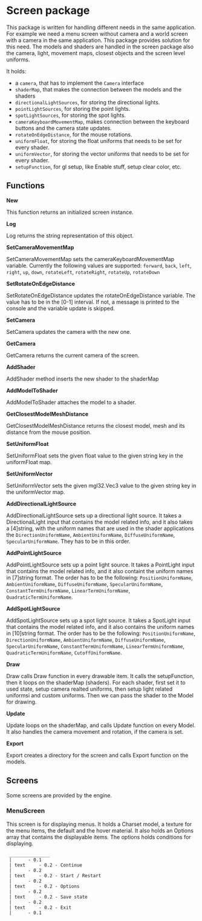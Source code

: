 # Screen package

This package is written for handling different needs in the same application. For example we need a menu screen without camera and a world screen with a camera in the same application. This package provides solution for this need.
The models and shaders are handled in the screen package also the camera, light, movement maps, closest objects and the screen level uniforms.

It holds:
- a `camera`, that has to implement the `Camera` interface
- `shaderMap`, that makes the connection between the models and the shaders
- `directionalLightSources`, for storing the directional lights.
- `pointLightSources`, for storing the point lights.
- `spotLightSources`, for storing the spot lights.
- `cameraKeyboardMovementMap`, makes connection between the keyboard buttons and the camera state updates.
- `rotateOnEdgeDistance`, for the mouse rotations.
- `uniformFloat`, for storing the float uniforms that needs to be set for every shader.
- `uniformVector`, for storing the vector uniforms that needs to be set for every shader.
- `setupFunction`, for gl setup, like Enable stuff, setup clear color, etc.

## Functions

**New**

This function returns an initialized screen instance.

**Log**

Log returns the string representation of this object.

**SetCameraMovementMap**

SetCameraMovementMap sets the cameraKeyboardMovementMap variable. Currently the following values are supported: `forward`, `back`, `left`, `right`, `up`, `down`, `rotateLeft`, `rotateRight`, `rotateUp`, `rotateDown`

**SetRotateOnEdgeDistance**

SetRotateOnEdgeDistance updates the rotateOnEdgeDistance variable. The value has to be in the [0-1] interval. If not, a message is printed to the console and the variable update is skipped.

**SetCamera**

SetCamera updates the camera with the new one.

**GetCamera**

GetCamera returns the current camera of the screen.

**AddShader**

AddShader method inserts the new shader to the shaderMap

**AddModelToShader**

AddModelToShader attaches the model to a shader.

**GetClosestModelMeshDistance**

GetClosestModelMeshDistance returns the closest model, mesh and its distance from the mouse position.

**SetUniformFloat**

SetUniformFloat sets the given float value to the given string key in the uniformFloat map.

**SetUniformVector**

SetUniformVector sets the given mgl32.Vec3 value to the given string key in the uniformVector map.

**AddDirectionalLightSource**

AddDirectionalLightSource sets up a directional light source. It takes a DirectionalLight input that contains the model related info, and it also takes a [4]string, with the uniform names that are used in the shader applications the `DirectionUniformName`, `AmbientUniformName`, `DiffuseUniformName`, `SpecularUniformName`. They has to be in this order.

**AddPointLightSource**

AddPointLightSource sets up a point light source. It takes a PointLight input that contains the model related info, and it also containt the uniform names in [7]string format. The order has to be the following: `PositionUniformName`, `AmbientUniformName`, `DiffuseUniformName`, `SpecularUniformName`, `ConstantTermUniformName`, `LinearTermUniformName`, `QuadraticTermUniformName`.

**AddSpotLightSource**

AddSpotLightSource sets up a spot light source. It takes a SpotLight input that contains the model related info, and it also contains the uniform names in [10]string format. The order has to be the following: `PositionUniformName`, `DirectionUniformName`, `AmbientUniformName`, `DiffuseUniformName`, `SpecularUniformName`, `ConstantTermUniformName`, `LinearTermUniformName`, `QuadraticTermUniformName`, `CutoffUniformName`.

**Draw**

Draw calls Draw function in every drawable item. It calls the setupFunction, then it loops on the shaderMap (shaders). For each shader, first set it to used state, setup camera realted uniforms, then setup light related uniformsi and custom uniforms. Then we can pass the shader to the Model for drawing.

**Update**

Update loops on the shaderMap, and calls Update function on every Model. It also handles the camera movement and rotation, if the camera is set.

**Export**

Export creates a directory for the screen and calls Export function on the models.

## Screens

Some screens are provided by the engine.

### MenuScreen

This screen is for displaying menus. It holds a Charset model, a texture for the menu items, the default and the hover material. It also holds an Options array that contains the displayable items. The options holds conditions for displaying.

```
 _______________
 |	    - 0.1
 | text     - 0.2 - Continue
 |	    - 0.2
 | text     - 0.2 - Start / Restart
 |	    - 0.2
 | text     - 0.2 - Options
 |	    - 0.2
 | text     - 0.2 - Save state
 |	    - 0.2
 | text     - 0.2 - Exit
 |	    - 0.1
```
